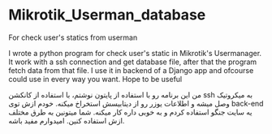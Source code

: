 # Mikrotik_Userman_database
For check user's statics from userman

I wrote a python program for check user's static in Mikrotik's Usermanager. It work with a ssh connection and get database file, after that the program fetch data from that file. I use it in backend of a Django app and ofcourse could use in every way you want.
Hope to be useful

من این برنامه رو با استفاده از پایتون نوشتم، با استفاده از کانکشن ssh به میکروتیک وصل میشه و اطلاعات یوزر رو از دیتابیسش استخراخ میکنه.
خودم ازش توی back-end یه سایت جنگو استفاده کردم و به خوبی داره کار میکنه. شما میتونین به طرق مختلف ازش استفاده کنین.
امیدوارم مفید باشه.
